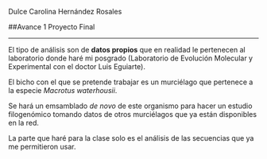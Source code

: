 Dulce Carolina Hernández Rosales

##Avance 1 Proyecto Final
___
El tipo de análisis son de **datos propios** que en realidad le pertenecen al laboratorio donde haré mi posgrado (Laboratorio de Evolución Molecular y Experimental con el doctor Luis Eguiarte).


El bicho con el que se pretende trabajar es un murciélago que pertenece a la especie *Macrotus waterhousii*.

Se hará un emsamblado *de novo* de este organismo para hacer un estudio filogenómico tomando datos de otros murciélagos que ya están disponibles en la red.

La parte que haré para la clase solo es el análisis de las secuencias que ya me permitieron usar.